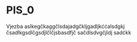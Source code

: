 PIS_0
=====

Vjezba
aslkegčkaggčlsdajadgčkljgadljkććalsdgkj čsadlkgsdlčgsdjlčlčjsbasdfjč sačdlsdvgčjldj sadćkk

